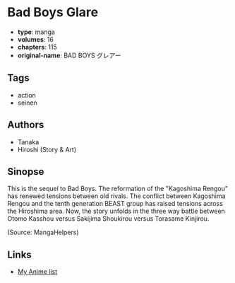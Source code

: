 # Bad Boys Glare

-   **type**: manga
-   **volumes**: 16
-   **chapters**: 115
-   **original-name**: BAD BOYS グレアー

## Tags

-   action
-   seinen

## Authors

-   Tanaka
-   Hiroshi (Story & Art)

## Sinopse

This is the sequel to Bad Boys. The reformation of the "Kagoshima Rengou" has renewed tensions between old rivals. The conflict between Kagoshima Rengou and the tenth generation BEAST group has raised tensions across the Hiroshima area. Now, the story unfolds in the three way battle between Otomo Kasshou versus Sakijima Shoukirou versus Torasame Kinjirou.

(Source: MangaHelpers)

## Links

-   [My Anime list](https://myanimelist.net/manga/29913/Bad_Boys_Glare)
